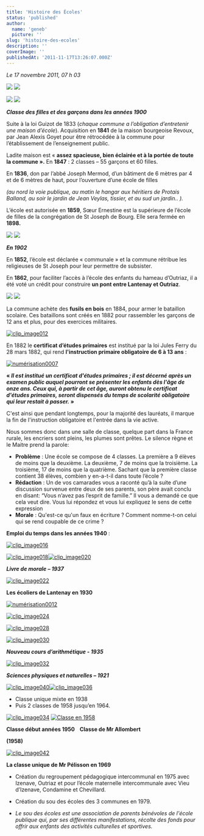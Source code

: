```yaml
---
title: 'Histoire des Écoles'
status: 'published'
author:
  name: 'geneb'
  picture: ''
slug: 'histoire-des-ecoles'
description: ''
coverImage: ''
publishedAt: '2011-11-17T13:26:07.000Z'
---
```


*Le 17 novembre 2011, 07 h 03*

![](/img/beguelins/Windows-Live-Writer/888fca015dd0_F7ED/clip_image002_thumb.jpg)
![](/img/beguelins/Windows-Live-Writer/888fca015dd0_F7ED/clip_image002_2.jpg)

![](/img/beguelins/Windows-Live-Writer/888fca015dd0_F7ED/clip_image004_thumb.jpg)
![](/img/beguelins/Windows-Live-Writer/888fca015dd0_F7ED/clip_image004_2.jpg)

***Classe des filles et des garçons dans les années 1900***

Suite à la loi Guizot de 1833 (*chaque commune a l’obligation d’entretenir une maison d’école*). Acquisition en **1841** de la maison bourgeoise Revoux, par Jean Alexis Goyet pour être rétrocédée à la commune pour l’établissement de l’enseignement public.

Ladite maison est « **assez spacieuse, bien éclairée et à la portée de toute la commune ».** En **1847** : 2 classes – 55 garçons et 60 filles.

En **1836**, don par l’abbé Joseph Mermod, d’un bâtiment de 6 mètres par 4 et de 6 mètres de haut, pour l’ouverture d’une école de filles

*(au nord la voie publique, au matin le hangar aux héritiers de Protais Balland, au soir le jardin de Jean Veylas, tissier, et au sud un jardin.. ).*

L’école est autorisée en **1859**, Sœur Ernestine est la supérieure de l’école de filles de la congrégation de St Joseph de Bourg. Elle sera fermée en **1898.**

![](/img/beguelins/Windows-Live-Writer/888fca015dd0_F7ED/clip_image006_thumb.jpg)
![](/img/beguelins/Windows-Live-Writer/888fca015dd0_F7ED/clip_image006_2.jpg)

***En 1902***

En **1852**, l’école est déclarée « communale » et la commune rétribue les religieuses de St Joseph pour leur permettre de subsister.

En **1862**, pour faciliter l’accès à l’école des enfants du hameau d’Outriaz, il a été voté un crédit pour construire **un pont entre Lantenay et Outriaz**.

![](/img/beguelins/Windows-Live-Writer/888fca015dd0_F7ED/clip_image008_thumb.jpg)
![](/img/beguelins/Windows-Live-Writer/888fca015dd0_F7ED/clip_image008_2.jpg)

La commune achète des **fusils en bois** en 1884, pour armer le bataillon scolaire. Ces bataillons sont créés en 1882 pour rassembler les garçons de 12 ans et plus, pour des exercices militaires.

[![clip_image012](/img/beguelins/Windows-Live-Writer/888fca015dd0_F7ED/clip_image012_thumb.jpg "clip_image012")](/img/beguelins/Windows-Live-Writer/888fca015dd0_F7ED/clip_image012_2.jpg)

En 1882 le **certificat d’études primaires** est institué par la loi Jules Ferry du 28 mars 1882, qui rend **l'instruction primaire obligatoire de 6 à 13 ans** :

[![numérisation0007](/img/beguelins/Windows-Live-Writer/888fca015dd0_F7ED/numerisation0007_thumb.jpg "numérisation0007")](/img/beguelins/Windows-Live-Writer/888fca015dd0_F7ED/numerisation0007_2.jpg)

**« *Il est institué un certificat d'études primaires ; il est décerné après un examen public auquel pourront se présenter les enfants dès l'âge de onze ans. Ceux qui, à partir de cet âge, auront obtenu le certificat d'études primaires, seront dispensés du temps de scolarité obligatoire qui leur restait à passer.* »**

C'est ainsi que pendant longtemps, pour la majorité des lauréats, il marque la fin de l'instruction obligatoire et l'entrée dans la vie active.

Nous sommes donc dans une salle de classe, quelque part dans la France rurale, les encriers sont pleins, les plumes sont prêtes. Le silence règne et le Maitre prend la parole:

- **Problème** : Une école se compose de 4 classes. La première a 9 élèves de moins que la deuxième. La deuxième, 7 de moins que la troisième. La troisième, 17 de moins que la quatrième. Sachant que la première classe contient 38 élèves, combien y en-a-t-il dans toute l’école ?
- **Rédaction** : Un de vos camarades vous a raconté qu’à la suite d’une discussion survenue entre deux de ses parents, son père avait conclu en disant: “Vous n’avez pas l’esprit de famille.” Il vous a demandé ce que cela veut dire. Vous lui répondez et vous lui expliquez le sens de cette expression
- **Morale** : Qu'est-ce qu'un faux en écriture ? Comment nomme-t-on celui qui se rend coupable de ce crime ?

**Emploi du temps dans les années 1940** :

[![clip_image016](/img/beguelins/Windows-Live-Writer/888fca015dd0_F7ED/clip_image016_thumb.jpg "clip_image016")](/img/beguelins/Windows-Live-Writer/888fca015dd0_F7ED/clip_image016_2.jpg)

[![clip_image018](/img/beguelins/Windows-Live-Writer/888fca015dd0_F7ED/clip_image018_thumb.jpg "clip_image018")](/img/beguelins/Windows-Live-Writer/888fca015dd0_F7ED/clip_image018_2.jpg)[![clip_image020](/img/beguelins/Windows-Live-Writer/888fca015dd0_F7ED/clip_image020_thumb.jpg "clip_image020")](/img/beguelins/Windows-Live-Writer/888fca015dd0_F7ED/clip_image020_2.jpg)

***Livre de morale – 1937***

[![clip_image022](/img/beguelins/Windows-Live-Writer/888fca015dd0_F7ED/clip_image022_thumb.jpg "clip_image022")](/img/beguelins/Windows-Live-Writer/888fca015dd0_F7ED/clip_image022_2.jpg)

**Les écoliers de Lantenay en 1930**

[![numérisation0012](/img/beguelins/Windows-Live-Writer/888fca015dd0_F7ED/numerisation0012_thumb.jpg "numérisation0012")](/img/beguelins/Windows-Live-Writer/888fca015dd0_F7ED/numerisation0012_2.jpg)

[![clip_image024](/img/beguelins/Windows-Live-Writer/888fca015dd0_F7ED/clip_image024_thumb.jpg "clip_image024")](/img/beguelins/Windows-Live-Writer/888fca015dd0_F7ED/clip_image024_2.jpg)

[![clip_image028](/img/beguelins/Windows-Live-Writer/888fca015dd0_F7ED/clip_image028_thumb.jpg "clip_image028")](/img/beguelins/Windows-Live-Writer/888fca015dd0_F7ED/clip_image028_2.jpg)

[![clip_image030](/img/beguelins/Windows-Live-Writer/888fca015dd0_F7ED/clip_image030_thumb.jpg "clip_image030")](/img/beguelins/Windows-Live-Writer/888fca015dd0_F7ED/clip_image030_2.jpg)

***Nouveau cours d’arithmétique - 1935***

[![clip_image032](/img/beguelins/Windows-Live-Writer/888fca015dd0_F7ED/clip_image032_thumb.jpg "clip_image032")](/img/beguelins/Windows-Live-Writer/888fca015dd0_F7ED/clip_image032_2.jpg)

***Sciences physiques et* *naturelles – 1921***

[![clip_image040](/img/beguelins/Windows-Live-Writer/888fca015dd0_F7ED/clip_image040_thumb.jpg "clip_image040")](/img/beguelins/Windows-Live-Writer/888fca015dd0_F7ED/clip_image040_2.jpg)[![clip_image036](/img/beguelins/Windows-Live-Writer/888fca015dd0_F7ED/clip_image036_thumb.jpg "clip_image036")](/img/beguelins/Windows-Live-Writer/888fca015dd0_F7ED/clip_image036_2.jpg)

- Classe unique mixte en 1938
- Puis 2 classes de 1958 jusqu’en 1964.

[![clip_image034](/img/beguelins/Windows-Live-Writer/888fca015dd0_F7ED/clip_image034_thumb.jpg "clip_image034")](/img/beguelins/Windows-Live-Writer/888fca015dd0_F7ED/clip_image034_2.jpg) [![Classe en 1958](/img/beguelins/Windows-Live-Writer/888fca015dd0_F7ED/Classe_en_1958_thumb.jpg "Classe en 1958")](/img/beguelins/Windows-Live-Writer/888fca015dd0_F7ED/Classe_en_1958_2.jpg)

**Classe début années 1950    Classe de Mr Allombert**

**(1958)**

[![clip_image042](/img/beguelins/Windows-Live-Writer/888fca015dd0_F7ED/clip_image042_thumb.gif "clip_image042")](/img/beguelins/Windows-Live-Writer/888fca015dd0_F7ED/clip_image042_2.gif)

**La classe unique de Mr Pélisson en 1969**

- Création du regroupement pédagogique intercommunal en 1975 avec Izenave, Outriaz et pour l’école maternelle intercommunale avec Vieu d’Izenave, Condamine et Chevillard.

- Création du sou des écoles des 3 communes en 1979.

- *Le sou des écoles est une association de parents bénévoles de l'école publique qui, par ses différentes manifestations, récolte des fonds pour offrir aux enfants des activités culturelles et sportives.*
